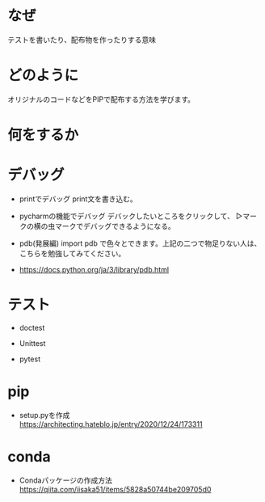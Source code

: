 # なぜ
テストを書いたり、配布物を作ったりする意味

# どのように
オリジナルのコードなどをPIPで配布する方法を学びます。

# 何をするか

# デバッグ
- printでデバッグ
print文を書き込む。

- pycharmの機能でデバッグ
デバックしたいところをクリックして、 ▷マークの横の虫マークでデバッグできるようになる。

- pdb(発展編)
import pdb で色々とできます。上記の二つで物足りない人は、こちらを勉強してみてください。 
- https://docs.python.org/ja/3/library/pdb.html

# テスト
- doctest

- Unittest

- pytest


# pip 

- setup.pyを作成 <br>
https://architecting.hateblo.jp/entry/2020/12/24/173311
  

# conda
- Condaパッケージの作成方法
https://qiita.com/iisaka51/items/5828a50744be209705d0







